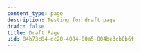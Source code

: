 ```yaml
---
content_type: page
description: Testing for draft page
draft: false
title: Draft Page
uid: 84b73c84-dc20-4084-80a5-804be3cb0b6f
---
```

